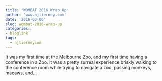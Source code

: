 ```yaml
---
title: "WOMBAT 2016 Wrap Up"
author: 'www.njtierney.com'
date: '2016-03-06'
slug: wombat-2016-wrap-up
categories:
- bloglink
tags:
  - njtierneycom
---
```


It was my first time at the Melbourne Zoo, and my first time having a conference in a Zoo. It was a pretty surreal experience briskly walking to the conference room while trying to navigate a zoo, passing monkeys, macaws, and[... <i class="fas fa-external-link-alt"></i>](https://www.njtierney.com/post/2016/03/06/wombat-2016-wrapup/)

